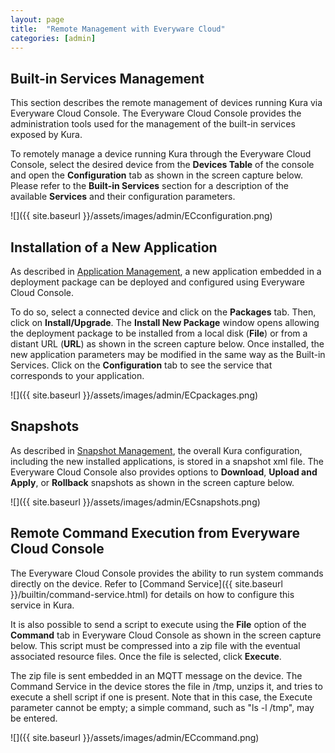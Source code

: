```yaml
---
layout: page
title:  "Remote Management with Everyware Cloud"
categories: [admin]
---
```


## Built-in Services Management

This section describes the remote management of devices running Kura via Everyware Cloud Console. The Everyware Cloud Console provides the administration tools used for the management of the built-in services exposed by Kura.

To remotely manage a device running Kura through the Everyware Cloud Console, select the desired device from the **Devices Table** of the console and open the **Configuration** tab as shown in the screen capture below. Please refer to the **Built-in Services** section for a description of the available **Services** and their configuration parameters.

![]({{ site.baseurl }}/assets/images/admin/ECconfiguration.png)

## Installation of a New Application

As described in  [Application Management](application-management.html), a new application embedded in a deployment package can be deployed and configured using Everyware Cloud Console.

To do so, select a connected device and click on the **Packages** tab. Then, click on **Install/Upgrade**. The **Install New Package** window opens allowing the deployment package to be installed from a local disk (**File**) or from a distant URL (**URL**) as shown in the screen capture below. Once installed, the new application parameters may be modified in the same way as the Built-in Services. Click on the **Configuration** tab to see the service that corresponds to your application.

![]({{ site.baseurl }}/assets/images/admin/ECpackages.png)

## Snapshots

As described in [Snapshot Management](snapshot-management.html), the overall Kura configuration, including the new installed applications, is stored in a snapshot xml file. The Everyware Cloud Console also provides options to **Download**, **Upload and Apply**, or **Rollback** snapshots as shown in the screen capture below.

![]({{ site.baseurl }}/assets/images/admin/ECsnapshots.png)

## Remote Command Execution from Everyware Cloud Console

The Everyware Cloud Console provides the ability to run system commands directly on the device. Refer to [Command Service]({{ site.baseurl }}/builtin/command-service.html) for details on how to configure this service in Kura.

It is also possible to send a script to execute using the **File** option of the **Command** tab in Everyware Cloud Console as shown in the screen capture below. This script must be compressed into a zip file with the eventual associated resource files. Once the file is selected, click **Execute**.

The zip file is sent embedded in an MQTT message on the device. The Command Service in the device stores the file in /tmp, unzips it, and tries to execute a shell script if one is present. Note that in this case, the Execute parameter cannot be empty; a simple command, such as "ls -l /tmp", may be entered.

![]({{ site.baseurl }}/assets/images/admin/ECcommand.png)
